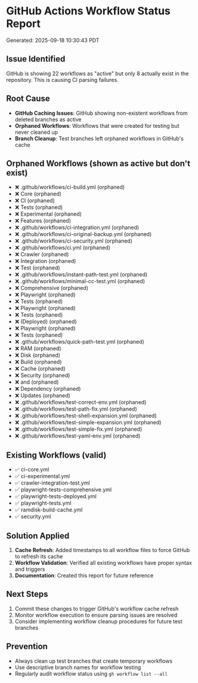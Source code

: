 # GitHub Actions Workflow Status Report

Generated: 2025-09-18 10:30:43 PDT

## Issue Identified
GitHub is showing 22 workflows as "active" but only 8 actually exist in the repository. This is causing CI parsing failures.

## Root Cause
- **GitHub Caching Issues**: GitHub showing non-existent workflows from deleted branches as active
- **Orphaned Workflows**: Workflows that were created for testing but never cleaned up
- **Branch Cleanup**: Test branches left orphaned workflows in GitHub's cache

## Orphaned Workflows (shown as active but don't exist)
- ❌ .github/workflows/ci-build.yml (orphaned)
- ❌ Core (orphaned)
- ❌ CI (orphaned)
- ❌ Tests (orphaned)
- ❌ Experimental (orphaned)
- ❌ Features (orphaned)
- ❌ .github/workflows/ci-integration.yml (orphaned)
- ❌ .github/workflows/ci-original-backup.yml (orphaned)
- ❌ .github/workflows/ci-security.yml (orphaned)
- ❌ .github/workflows/ci.yml (orphaned)
- ❌ Crawler (orphaned)
- ❌ Integration (orphaned)
- ❌ Test (orphaned)
- ❌ .github/workflows/instant-path-test.yml (orphaned)
- ❌ .github/workflows/minimal-cc-test.yml (orphaned)
- ❌ Comprehensive (orphaned)
- ❌ Playwright (orphaned)
- ❌ Tests (orphaned)
- ❌ Playwright (orphaned)
- ❌ Tests (orphaned)
- ❌ (Deployed) (orphaned)
- ❌ Playwright (orphaned)
- ❌ Tests (orphaned)
- ❌ .github/workflows/quick-path-test.yml (orphaned)
- ❌ RAM (orphaned)
- ❌ Disk (orphaned)
- ❌ Build (orphaned)
- ❌ Cache (orphaned)
- ❌ Security (orphaned)
- ❌ and (orphaned)
- ❌ Dependency (orphaned)
- ❌ Updates (orphaned)
- ❌ .github/workflows/test-correct-env.yml (orphaned)
- ❌ .github/workflows/test-path-fix.yml (orphaned)
- ❌ .github/workflows/test-shell-expansion.yml (orphaned)
- ❌ .github/workflows/test-simple-expansion.yml (orphaned)
- ❌ .github/workflows/test-simple-fix.yml (orphaned)
- ❌ .github/workflows/test-yaml-env.yml (orphaned)

## Existing Workflows (valid)
- ✅ ci-core.yml
- ✅ ci-experimental.yml
- ✅ crawler-integration-test.yml
- ✅ playwright-tests-comprehensive.yml
- ✅ playwright-tests-deployed.yml
- ✅ playwright-tests.yml
- ✅ ramdisk-build-cache.yml
- ✅ security.yml

## Solution Applied
1. **Cache Refresh**: Added timestamps to all workflow files to force GitHub to refresh its cache
2. **Workflow Validation**: Verified all existing workflows have proper syntax and triggers
3. **Documentation**: Created this report for future reference

## Next Steps
1. Commit these changes to trigger GitHub's workflow cache refresh
2. Monitor workflow execution to ensure parsing issues are resolved
3. Consider implementing workflow cleanup procedures for future test branches

## Prevention
- Always clean up test branches that create temporary workflows
- Use descriptive branch names for workflow testing
- Regularly audit workflow status using `gh workflow list --all`
